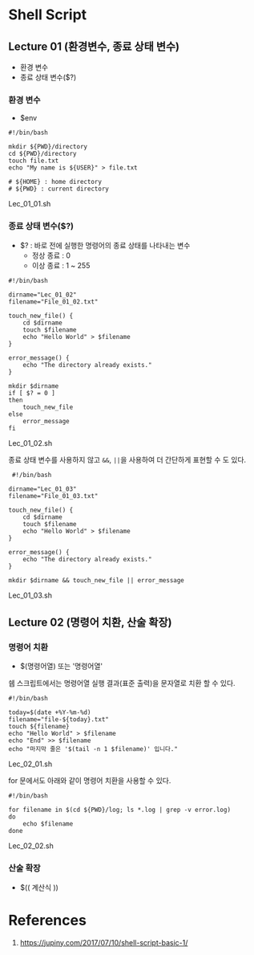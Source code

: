 # Shell Script

## Lecture 01 (환경변수, 종료 상태 변수)
  - 환경 변수
  - 종료 상태 변수($?)

### 환경 변수
  - $env
```
#!/bin/bash

mkdir ${PWD}/directory
cd ${PWD}/directory
touch file.txt
echo "My name is ${USER}" > file.txt

# ${HOME} : home directory
# ${PWD} : current directory
```

Lec_01_01.sh


### 종료 상태 변수($?)
 - $? : 바로 전에 실행한 명령어의 종료 상태를 나타내는 변수
 	- 정상 종료 : 0
 	- 이상 종료 : 1 ~ 255

```
#!/bin/bash

dirname="Lec_01_02"
filename="File_01_02.txt"

touch_new_file() {
	cd $dirname
	touch $filename
	echo "Hello World" > $filename
}

error_message() {
	echo "The directory already exists."
}

mkdir $dirname
if [ $? = 0 ]
then
	touch_new_file
else
	error_message
fi
```

Lec_01_02.sh


 종료 상태 변수를 사용하지 않고 `&&`, `||`을 사용하여 더 간단하게 표현할 수 도 있다.

```
 #!/bin/bash

dirname="Lec_01_03"
filename="File_01_03.txt"

touch_new_file() {
	cd $dirname
	touch $filename
	echo "Hello World" > $filename
}

error_message() {
	echo "The directory already exists."
}

mkdir $dirname && touch_new_file || error_message
```

Lec_01_03.sh


## Lecture 02 (명령어 치환, 산술 확장)

### 명령어 치환
  - $(명령어열) 또는 '명령어열'

쉡 스크립트에서는 명령어열 실행 결과(표준 출력)을 문자열로 치환 할 수 있다.

```
#!/bin/bash

today=$(date +%Y-%m-%d)
filename="file-${today}.txt"
touch ${filename}
echo "Hello World" > $filename
echo "End" >> $filename
echo "마지막 줄은 '$(tail -n 1 $filename)' 입니다."
```

Lec_02_01.sh

for 문에서도 아래와 같이 명령어 치환을 사용할 수 있다.
```
#!/bin/bash

for filename in $(cd ${PWD}/log; ls *.log | grep -v error.log)
do
	echo $filename
done
```

Lec_02_02.sh


### 산술 확장
  - $(( 계산식 ))

# References
1. https://jupiny.com/2017/07/10/shell-script-basic-1/

